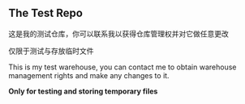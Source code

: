 ## The Test Repo

这是我的测试仓库，你可以联系我以获得仓库管理权并对它做任意更改

仅限于测试与存放临时文件

This is my test warehouse, you can contact me to obtain warehouse management rights and make any changes to it.

**Only for testing and storing temporary files**
